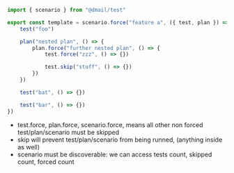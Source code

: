 ```javascript
import { scenario } from "@dmail/test"

export const template = scenario.force("feature a", ({ test, plan }) => {
	test("foo")

	plan("nested plan", () => {
		plan.force("further nested plan", () => {
			test.force("zzz", () => {})

			test.skip("stuff", () => {})
		})
	})

	test("bat", () => {})

	test("bar", () => {})
})
```

* test.force, plan.force, scenario.force, means all other non forced test/plan/scenario must be skipped
* skip will prevent test/plan/scenario from being runned, (anything inside as well)
* scenario must be discoverable: we can access tests count, skipped count, forced count
